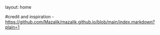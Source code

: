 layout: home


#credit and inspiration - https://github.com/Mazalik/mazalik.github.io/blob/main/index.markdown?plain=1
